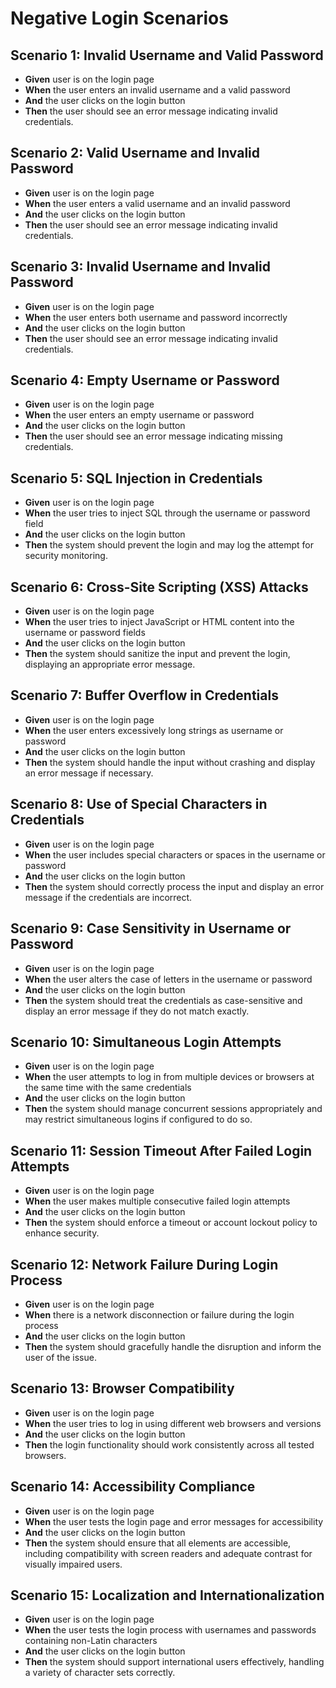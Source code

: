 # Negative Login Scenarios

## Scenario 1: Invalid Username and Valid Password
- **Given** user is on the login page
- **When** the user enters an invalid username and a valid password
- **And** the user clicks on the login button
- **Then** the user should see an error message indicating invalid credentials.

## Scenario 2: Valid Username and Invalid Password
- **Given** user is on the login page
- **When** the user enters a valid username and an invalid password
- **And** the user clicks on the login button
- **Then** the user should see an error message indicating invalid credentials.

## Scenario 3: Invalid Username and Invalid Password
- **Given** user is on the login page
- **When** the user enters both username and password incorrectly
- **And** the user clicks on the login button
- **Then** the user should see an error message indicating invalid credentials.

## Scenario 4: Empty Username or Password
- **Given** user is on the login page
- **When** the user enters an empty username or password
- **And** the user clicks on the login button
- **Then** the user should see an error message indicating missing credentials.

## Scenario 5: SQL Injection in Credentials
- **Given** user is on the login page
- **When** the user tries to inject SQL through the username or password field
- **And** the user clicks on the login button
- **Then** the system should prevent the login and may log the attempt for security monitoring.

## Scenario 6: Cross-Site Scripting (XSS) Attacks
- **Given** user is on the login page
- **When** the user tries to inject JavaScript or HTML content into the username or password fields
- **And** the user clicks on the login button
- **Then** the system should sanitize the input and prevent the login, displaying an appropriate error message.

## Scenario 7: Buffer Overflow in Credentials
- **Given** user is on the login page
- **When** the user enters excessively long strings as username or password
- **And** the user clicks on the login button
- **Then** the system should handle the input without crashing and display an error message if necessary.

## Scenario 8: Use of Special Characters in Credentials
- **Given** user is on the login page
- **When** the user includes special characters or spaces in the username or password
- **And** the user clicks on the login button
- **Then** the system should correctly process the input and display an error message if the credentials are incorrect.

## Scenario 9: Case Sensitivity in Username or Password
- **Given** user is on the login page
- **When** the user alters the case of letters in the username or password
- **And** the user clicks on the login button
- **Then** the system should treat the credentials as case-sensitive and display an error message if they do not match exactly.

## Scenario 10: Simultaneous Login Attempts
- **Given** user is on the login page
- **When** the user attempts to log in from multiple devices or browsers at the same time with the same credentials
- **And** the user clicks on the login button
- **Then** the system should manage concurrent sessions appropriately and may restrict simultaneous logins if configured to do so.

## Scenario 11: Session Timeout After Failed Login Attempts
- **Given** user is on the login page
- **When** the user makes multiple consecutive failed login attempts
- **And** the user clicks on the login button
- **Then** the system should enforce a timeout or account lockout policy to enhance security.

## Scenario 12: Network Failure During Login Process
- **Given** user is on the login page
- **When** there is a network disconnection or failure during the login process
- **And** the user clicks on the login button
- **Then** the system should gracefully handle the disruption and inform the user of the issue.

## Scenario 13: Browser Compatibility
- **Given** user is on the login page
- **When** the user tries to log in using different web browsers and versions
- **And** the user clicks on the login button
- **Then** the login functionality should work consistently across all tested browsers.

## Scenario 14: Accessibility Compliance
- **Given** user is on the login page
- **When** the user tests the login page and error messages for accessibility
- **And** the user clicks on the login button
- **Then** the system should ensure that all elements are accessible, including compatibility with screen readers and adequate contrast for visually impaired users.

## Scenario 15: Localization and Internationalization
- **Given** user is on the login page
- **When** the user tests the login process with usernames and passwords containing non-Latin characters
- **And** the user clicks on the login button
- **Then** the system should support international users effectively, handling a variety of character sets correctly.
